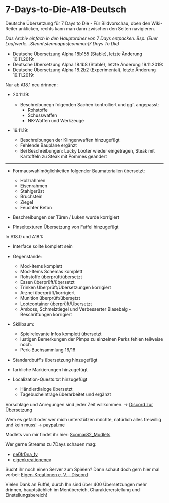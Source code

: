 # 7-Days-to-Die-A18-Deutsch
Deutsche Übersetzung für 7 Days to Die - Für Bildvorschau, oben den Wiki-Reiter anklicken, rechts kann man dann zwischen den Seiten navigieren.

*Das Archiv einfach in den Hauptordner von 7 Days entpacken.
Bsp: (Euer Laufwerk:...Steam\steamapps\common\7 Days To Die)*

- Deutsche Übersetzung Alpha 18b155 (Stable), letzte Änderung 10.11.2019:
- Deutsche Übersetzung Alpha 18.1b8 (Stable), letzte Änderung 19.11.2019:
- Deutsche Übersetzung Alpha 18.2b2 (Experimental), letzte Änderung 19.11.2019:

Nur ab A18.1 neu drinnen:

- 20.11.19:
    - Beschreibunegn folgenden Sachen kontrolliert und ggf. angepasst:
        - Rohstoffe
        - Schusswaffen
        - NK-Waffen und Werkzeuge

- 19.11.19:
    - Beschreibungen der Klingenwaffen hinzugefügt
    - Fehlende Baupläne ergänzt
    - Bei Beschreibungen: Lucky Looter wieder eingetragen, Steak mit Kartoffeln zu Steak mit Pommes geändert

---

- Formauswahlmöglichkeiten folgender Baumaterialien übersetzt:
    - Holzrahmen
    - Eisenrahmen
    - Stahlgerüst
    - Bruchstein
    - Ziegel
    - Feuchter Beton

- Beschreibungen der Türen / Luken wurde korrigiert
- Pinseltexturen Übersetzung von Fuffel hinzugefügt

In A18.0 und A18.1:

- Interface sollte komplett sein

- Gegenstände:
    - Mod-Items komplett
    - Mod-Items Schemas komplett
    - Rohstoffe überprüft/übersetzt
    - Essen überprüft/übersetzt
    - Trinken Überprüft/Übersetzungen korrigiert
    - Arznei überprüft/korrigiert
    - Munition überprüft/übersetzt
    - Lootcontainer überprüft/Übersetzt
    - Amboss, Schmelztiegel und Verbesserter Blasebalg - Beschriftungen korrigiert
    
- Skillbaum:
    - Spielrelevante Infos komplett übersetzt
    - lustigen Bemerkungen der Pimps zu einzelnen Perks fehlen teilweise noch.
    - Perk-Buchsammlung 16/16

- Standardbuff's übersetzung hinzugefügt

- farbliche Markierungen hinzugefügt

- Localization-Quests.txt hinzugefügt
    - Händlerdialoge übersetzt
    - Tagebucheinträge überarbeitet und ergänzt

Vorschläge und Anregungen sind jeder Zeit willkommen. -> [Discord zur Übersetzung](https://discord.gg/jQkGGFG)

Wem es gefällt oder wer mich unterstützen möchte, natürlich alles freiwillig und kein muss! -> [paypal.me](https://www.paypal.me/Enrico1982)

Modlets von mir findet ihr hier: [Scomar82_Modlets](https://github.com/Scomar82/7-Days-Modlets)

Wer gerne Streams zu 7Days schauen mag:
- [ne0tr0na_tv](https://www.twitch.tv/ne0tr0na_tv)
- [eigenkreationenev](https://www.twitch.tv/eigenkreationenev)

Sucht ihr noch einen Server zum Spielen? Dann schaut doch gern hier mal vorbei: [Eigen-Kreationen e. V. - Discord](https://discord.gg/4zeMRs2)

Vielen Dank an Fuffel, durch Ihn sind über 400 Übersetzungen mehr drinnen, hauptsächlich im Menübereich, Charaktererstellung und Einstellungsbereich!

